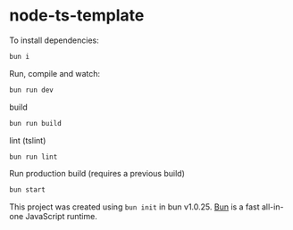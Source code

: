 # node-ts-template

To install dependencies:

```bash
bun i
```

Run, compile and watch:

```bash
bun run dev
```

build

```bash
bun run build
```
lint (tslint)

```bash
bun run lint
```
Run production build (requires a previous build)

```bash
bun start
```

This project was created using `bun init` in bun v1.0.25. [Bun](https://bun.sh) is a fast all-in-one JavaScript runtime.
